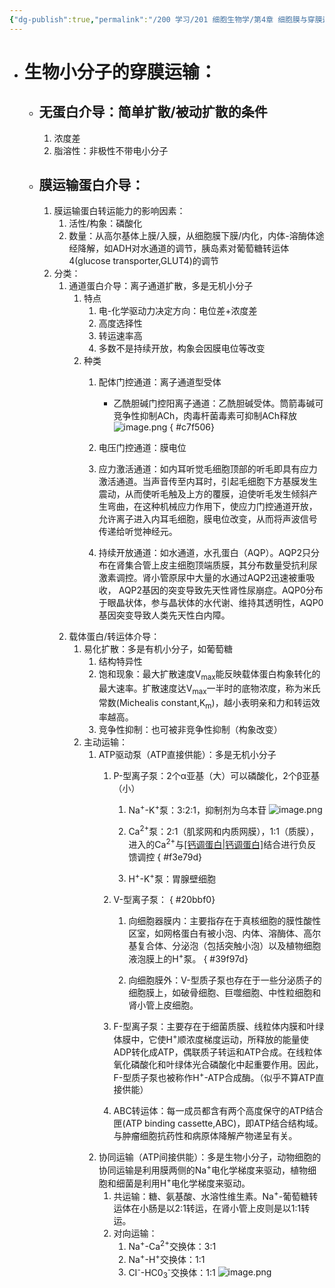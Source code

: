 ```yaml
---
{"dg-publish":true,"permalink":"/200 学习/201 细胞生物学/第4章 细胞膜与穿膜运输/第2节 生物小分子的穿膜运输/生物小分子的穿膜运输/","title":"生物小分子的穿膜运输","created":"2024-01-09T17:34:01.354+08:00","updated":"2024-01-11T13:25:53.636+08:00"}
---
```


- # 生物小分子的穿膜运输：
	- ## 无蛋白介导：简单扩散/被动扩散的条件
		1. 浓度差
		2. 脂溶性：非极性不带电小分子
	- ## 膜运输蛋白介导：
		1. 膜运输蛋白转运能力的影响因素：
			1. 活性/构象：磷酸化
			2. 数量：从高尔基体上膜/入膜，从细胞膜下膜/内化，内体-溶酶体途经降解，如ADH对水通道的调节，胰岛素对葡萄糖转运体4(glucose transporter,GLUT4)的调节
		2. 分类：
			1. 通道蛋白介导：离子通道扩散，多是无机小分子
				1. 特点
					1. 电-化学驱动力决定方向：电位差+浓度差
					2. 高度选择性
					3. 转运速率高
					4. 多数不是持续开放，构象会因膜电位等改变 
				2. 种类
					1. 配体门控通道：离子通道型受体
						- 乙酰胆碱门控阳离子通道：乙酰胆碱受体。筒箭毒碱可竞争性抑制ACh，肉毒杆菌毒素可抑制ACh释放
							![image.png](https://cdn.jsdelivr.net/gh/Dolan-Lance/Image-Jiang/202401091949917.jpg)
{ #c7f506}

					2. 电压门控通道：膜电位
					3. 应力激活通道：如内耳听觉毛细胞顶部的听毛即具有应力激活通道。当声音传至内耳时，引起毛细胞下方基膜发生震动，从而使听毛触及上方的覆膜，迫使听毛发生倾斜产生弯曲，在这种机械应力作用下，使应力门控通道开放，允许离子进入内耳毛细胞，膜电位改变，从而将声波信号传递给听觉神经元。
					4. 持续开放通道：如水通道，水孔蛋白（AQP）。AQP2只分布在肾集合管上皮主细胞顶端质膜，其分布数量受抗利尿激素调控。肾小管原尿中大量的水通过AQP2迅速被重吸收， AQP2基因的突变导致先天性肾性尿崩症。AQP0分布于眼晶状体，参与晶状体的水代谢、维持其透明性，AQP0基因突变导致人类先天性白内障。
			2. 载体蛋白/转运体介导：
				1. 易化扩散：多是有机小分子，如葡萄糖
					1. 结构特异性
					2. 饱和现象：最大扩散速度V<sub>max</sub>能反映载体蛋白构象转化的最大速率。扩散速度达V<sub>max</sub>一半时的底物浓度，称为米氏常数(Michealis constant,K<sub>m</sub>)，越小表明亲和力和转运效率越高。
					3. 竞争性抑制：也可被非竞争性抑制（构象改变）
				2. 主动运输：
					1. ATP驱动泵（ATP直接供能）：多是无机小分子
						1. P-型离子泵：2个α亚基（大）可以磷酸化，2个β亚基（小）
							1. Na<sup>+</sup>-K<sup>+</sup>泵：3:2:1，抑制剂为乌本苷
								![image.png](https://cdn.jsdelivr.net/gh/Dolan-Lance/Image-Jiang/202401091848580.jpg)
							2. Ca<sup>2+</sup>泵：2:1（肌浆网和内质网膜），1:1（质膜），进入的Ca<sup>2+</sup>与[[钙调蛋白\|钙调蛋白]](calmodulin,CaM)结合进行负反馈调控
{ #f3e79d}

							3. H<sup>+</sup>-K<sup>+</sup>泵：胃腺壁细胞
						2. V-型离子泵：
{ #20bbf0}

							1. 向细胞器膜内：主要指存在于真核细胞的膜性酸性区室，如网格蛋白有被小泡、内体、溶酶体、高尔基复合体、分泌泡（包括突触小泡）以及植物细胞液泡膜上的H<sup>+</sup>泵。
{ #39f97d}

							2. 向细胞膜外：V-型质子泵也存在于一些分泌质子的细胞膜上，如破骨细胞、巨噬细胞、中性粒细胞和肾小管上皮细胞。
						3. F-型离子泵：主要存在于细菌质膜、线粒体内膜和叶绿体膜中，它使H<sup>+</sup>顺浓度梯度运动，所释放的能量使ADP转化成ATP，偶联质子转运和ATP合成。在线粒体氧化磷酸化和叶绿体光合磷酸化中起重要作用。因此，F-型质子泵也被称作H<sup>+</sup>-ATP合成酶。（似乎不算ATP直接供能）
						4. ABC转运体：每一成员都含有两个高度保守的ATP结合匣(ATP binding cassette,ABC)，即ATP结合结构域。与肿瘤细胞抗药性和病原体降解产物递呈有关。
					2. 协同运输（ATP间接供能）：多是生物小分子，动物细胞的协同运输是利用膜两侧的Na<sup>+</sup>电化学梯度来驱动，植物细胞和细菌是利用H<sup>+</sup>电化学梯度来驱动。
						1. 共运输：糖、氨基酸、水溶性维生素。Na<sup>+</sup>-葡萄糖转运体在小肠是以2:1转运，在肾小管上皮则是以1:1转运。
						2. 对向运输：
							1. Na<sup>+</sup>-Ca<sup>2+</sup>交换体：3:1
							2. Na<sup>+</sup>-H<sup>+</sup>交换体：1:1
							3. CI<sup>-</sup>-HC0<sub>3</sub><sup>-</sup>交换体：1:1
								![image.png](https://cdn.jsdelivr.net/gh/Dolan-Lance/Image-Jiang/202401091933024.jpg)

	
